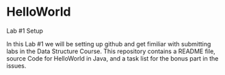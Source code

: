 # HelloWorld
Lab #1 Setup

In this Lab #1 we will be setting up github and get fimiliar with submitting labs in the Data Structure Course. This repository contains a README file, source Code for HelloWorld in Java, and a task list for the bonus part in the issues. 



